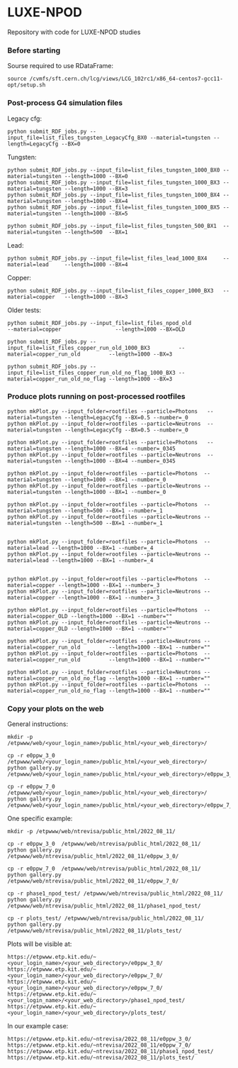 # LUXE-NPOD

Repository with code for LUXE-NPOD studies

### Before starting

Sourse required to use RDataFrame:

    source /cvmfs/sft.cern.ch/lcg/views/LCG_102rc1/x86_64-centos7-gcc11-opt/setup.sh 

### Post-process G4 simulation files

Legacy cfg:

    python submit_RDF_jobs.py --input_file=list_files_tungsten_LegacyCfg_BX0 --material=tungsten --length=LegacyCfg --BX=0

Tungsten:

    python submit_RDF_jobs.py --input_file=list_files_tungsten_1000_BX0 --material=tungsten --length=1000 --BX=0
    python submit_RDF_jobs.py --input_file=list_files_tungsten_1000_BX3 --material=tungsten --length=1000 --BX=3
    python submit_RDF_jobs.py --input_file=list_files_tungsten_1000_BX4 --material=tungsten --length=1000 --BX=4
    python submit_RDF_jobs.py --input_file=list_files_tungsten_1000_BX5 --material=tungsten --length=1000 --BX=5

    python submit_RDF_jobs.py --input_file=list_files_tungsten_500_BX1  --material=tungsten --length=500  --BX=1


Lead:

    python submit_RDF_jobs.py --input_file=list_files_lead_1000_BX4     --material=lead     --length=1000 --BX=4


Copper:

    python submit_RDF_jobs.py --input_file=list_files_copper_1000_BX3   --material=copper   --length=1000 --BX=3


Older tests:

    python submit_RDF_jobs.py --input_file=list_files_npod_old                        --material=copper                 --length=1000 --BX=OLD

    python submit_RDF_jobs.py --input_file=list_files_copper_run_old_1000_BX3         --material=copper_run_old         --length=1000 --BX=3

    python submit_RDF_jobs.py --input_file=list_files_copper_run_old_no_flag_1000_BX3 --material=copper_run_old_no_flag --length=1000 --BX=3

### Produce plots running on post-processed rootfiles

    python mkPlot.py --input_folder=rootfiles --particle=Photons   --material=tungsten --length=LegacyCfg --BX=0.5 --number=_0
    python mkPlot.py --input_folder=rootfiles --particle=Neutrons  --material=tungsten --length=LegacyCfg --BX=0.5 --number=_0

    python mkPlot.py --input_folder=rootfiles --particle=Photons   --material=tungsten --length=1000 --BX=4 --number=_0345
    python mkPlot.py --input_folder=rootfiles --particle=Neutrons  --material=tungsten --length=1000 --BX=4 --number=_0345

    python mkPlot.py --input_folder=rootfiles --particle=Photons  --material=tungsten --length=1000 --BX=1 --number=_0
    python mkPlot.py --input_folder=rootfiles --particle=Neutrons --material=tungsten --length=1000 --BX=1 --number=_0

    python mkPlot.py --input_folder=rootfiles --particle=Photons  --material=tungsten --length=500 --BX=1 --number=_1
    python mkPlot.py --input_folder=rootfiles --particle=Neutrons --material=tungsten --length=500 --BX=1 --number=_1


    python mkPlot.py --input_folder=rootfiles --particle=Photons  --material=lead --length=1000 --BX=1 --number=_4
    python mkPlot.py --input_folder=rootfiles --particle=Neutrons --material=lead --length=1000 --BX=1 --number=_4


    python mkPlot.py --input_folder=rootfiles --particle=Photons  --material=copper --length=1000 --BX=1 --number=_3
    python mkPlot.py --input_folder=rootfiles --particle=Neutrons --material=copper --length=1000 --BX=1 --number=_3

    python mkPlot.py --input_folder=rootfiles --particle=Photons  --material=copper_OLD --length=1000 --BX=1 --number=""
    python mkPlot.py --input_folder=rootfiles --particle=Neutrons --material=copper_OLD --length=1000 --BX=1 --number=""

    python mkPlot.py --input_folder=rootfiles --particle=Neutrons --material=copper_run_old         --length=1000 --BX=1 --number="" 
    python mkPlot.py --input_folder=rootfiles --particle=Photons  --material=copper_run_old         --length=1000 --BX=1 --number=""

    python mkPlot.py --input_folder=rootfiles --particle=Neutrons --material=copper_run_old_no_flag --length=1000 --BX=1 --number=""
    python mkPlot.py --input_folder=rootfiles --particle=Photons  --material=copper_run_old_no_flag --length=1000 --BX=1 --number=""

### Copy your plots on the web

General instructions:

    mkdir -p /etpwww/web/<your_login_name>/public_html/<your_web_directory>/

    cp -r e0ppw_3_0  /etpwww/web/<your_login_name>/public_html/<your_web_directory>/
    python gallery.py /etpwww/web/<your_login_name>/public_html/<your_web_directory>/e0ppw_3_0

    cp -r e0ppw_7_0  /etpwww/web/<your_login_name>/public_html/<your_web_directory>/
    python gallery.py /etpwww/web/<your_login_name>/public_html/<your_web_directory>/e0ppw_7_0

One specific example:

    mkdir -p /etpwww/web/ntrevisa/public_html/2022_08_11/

    cp -r e0ppw_3_0  /etpwww/web/ntrevisa/public_html/2022_08_11/
    python gallery.py /etpwww/web/ntrevisa/public_html/2022_08_11/e0ppw_3_0/

    cp -r e0ppw_7_0  /etpwww/web/ntrevisa/public_html/2022_08_11/
    python gallery.py /etpwww/web/ntrevisa/public_html/2022_08_11/e0ppw_7_0/

    cp -r phase1_npod_test/ /etpwww/web/ntrevisa/public_html/2022_08_11/
    python gallery.py /etpwww/web/ntrevisa/public_html/2022_08_11/phase1_npod_test/

    cp -r plots_test/ /etpwww/web/ntrevisa/public_html/2022_08_11/
    python gallery.py /etpwww/web/ntrevisa/public_html/2022_08_11/plots_test/

Plots will be visible at:

    https://etpwww.etp.kit.edu/~<your_login_name>/<your_web_directory>/e0ppw_3_0/
    https://etpwww.etp.kit.edu/~<your_login_name>/<your_web_directory>/e0ppw_7_0/
    https://etpwww.etp.kit.edu/~<your_login_name>/<your_web_directory>/e0ppw_7_0/
    https://etpwww.etp.kit.edu/~<your_login_name>/<your_web_directory>/phase1_npod_test/
    https://etpwww.etp.kit.edu/~<your_login_name>/<your_web_directory>/plots_test/

In our example case:

    https://etpwww.etp.kit.edu/~ntrevisa/2022_08_11/e0ppw_3_0/
    https://etpwww.etp.kit.edu/~ntrevisa/2022_08_11/e0ppw_7_0/
    https://etpwww.etp.kit.edu/~ntrevisa/2022_08_11/phase1_npod_test/
    https://etpwww.etp.kit.edu/~ntrevisa/2022_08_11/plots_test/